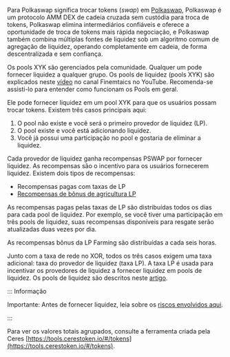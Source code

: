 Para Polkaswap significa trocar tokens (_swap_) em  [Polkaswap](https://polkaswap.io/), Polkaswap é um protocolo AMM DEX de cadeia cruzada sem custódia para troca de tokens, Polkaswap elimina intermediários confiáveis ​​​​e oferece a oportunidade de troca de tokens mais rápida negociação, e Polkaswap também combina múltiplas fontes de liquidez sob um algoritmo comum de agregação de liquidez, operando completamente em cadeia, de forma descentralizada e sem confiança.

Os pools XYK são gerenciados pela comunidade. Qualquer um pode fornecer liquidez a qualquer grupo. Os pools de liquidez (pools XYK) são explicados neste [vídeo](https://www.youtube.com/watch?v=cizLhxSKrAc) no canal Finemtaics no YouTube. Recomenda-se assisti-lo para entender como funcionam os Pools em geral.

Ele pode fornecer liquidez em um pool XYK para que os usuários possam trocar tokens. Existem três casos principais aqui:

1. O pool não existe e você será o primeiro provedor de liquidez (LP).
2. O pool existe e você está adicionando liquidez.
3. Você já possui uma participação no pool e gostaria de eliminar a liquidez.

Cada provedor de liquidez ganha recompensas PSWAP por fornecer liquidez. As recompensas são o incentivo para os usuários fornecerem liquidez. Existem dois tipos de recompensas:

- Recompensas pagas com taxas de LP
- [Recompensas de bônus de agricultura LP](https://medium.com/polkaswap/pswap-rewards-1-polkaswap-liquidity-reward-farming-3e045d71509)

As recompensas pagas pelas taxas de LP são distribuídas todos os dias para cada pool de liquidez. Por exemplo, se você tiver uma participação em três pools de liquidez, suas recompensas disponíveis para resgate serão atualizadas duas vezes por dia.

As recompensas bônus da LP Farming são distribuídas a cada seis horas.

Junto com a taxa de rede no XOR, todos os três casos exigem uma taxa adicional: taxa do provedor de liquidez (taxa LP). A taxa LP é usada para incentivar os provedores de liquidez a fornecer liquidez em pools de liquidez. Os pools de liquidez são descritos neste [artigo](https://medium.com/polkaswap/polkaswap-pools-48b726cf3a71).

::: Informação

Importante: Antes de fornecer liquidez, leia sobre os [riscos envolvidos aqui](https://wiki.sora.org/polkaswap/polkaswap-faq#what-are-the-risks-of-providing-liquidity-to-polkaswap).

:::

Para ver os valores totais agrupados, consulte a ferramenta criada pela Ceres [https://tools.cerestoken.io/#/tokens](https://tools.cerestoken.io/#/tokens).
